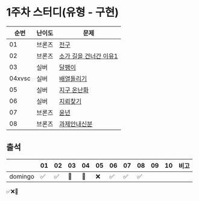 # 1주차 스터디(유형 - 구현)
|순번|난이도|문제|
|------|----|---|
|01|브론즈|[전구](https://www.acmicpc.net/problem/21918)|
|02|브론즈|[소가 길을 건너간 이유1](https://www.acmicpc.net/problem/14467)|
|03|실버|[달팽이](https://www.acmicpc.net/problem/1913)|
|04xvsc|실버|[배열돌리기](https://www.acmicpc.net/problem/17276)|
|05|실버|[지구 온난화](https://www.acmicpc.net/problem/5212)|
|06|실버|[지뢰찾기](https://www.acmicpc.net/problem/4396)|
|07|브론즈|[윤년](https://www.acmicpc.net/problem/2753)|
|08|브론즈|[과제안내신분](https://www.acmicpc.net/problem/5597)|

## 출석

|         |01|02|03|04|05|06|07|08|09|10|비고|
|---------|--|--|--|--|--|--|--|--|--|--|:--|
|domingo |✅|✅|🥺|🥺|❌|✅|✅|✅|  |  |   | 

✅❌🥺
